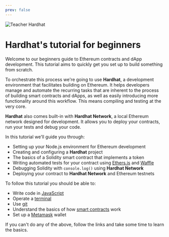 ```yaml
---
prev: false
---
```


![Teacher Hardhat](/hardhat-tutorial.svg)

# Hardhat's tutorial for beginners

Welcome to our beginners guide to Ethereum contracts and dApp development. This tutorial aims to quickly get you set up to build something from scratch.

To orchestrate this process we're going to use **Hardhat**, a development environment that facilitates building on Ethereum. It helps developers manage and automate the recurring tasks that are inherent to the process of building smart contracts and dApps, as well as easily introducing more functionality around this workflow. This means compiling and testing at the very core.

**Hardhat** also comes built-in with **Hardhat Network**, a local Ethereum network designed for development. It allows you to deploy your contracts, run your tests and debug your code.

In this tutorial we'll guide you through:

- Setting up your Node.js environment for Ethereum development
- Creating and configuring a **Hardhat** project
- The basics of a Solidity smart contract that implements a token
- Writing automated tests for your contract using [Ethers.js](https://docs.ethers.io/) and [Waffle](https://getwaffle.io/)
- Debugging Solidity with `console.log()` using **Hardhat Network**
- Deploying your contract to **Hardhat Network** and Ethereum testnets

To follow this tutorial you should be able to:

- Write code in [JavaScript](https://developer.mozilla.org/en-US/docs/Learn/Getting_started_with_the_web/JavaScript_basics)
- Operate a [terminal](https://en.wikipedia.org/wiki/Terminal_emulator)
- Use [git](https://git-scm.com/doc)
- Understand the basics of how [smart contracts](https://ethereum.org/learn/#smart-contracts) work
- Set up a [Metamask](https://metamask.io/) wallet

If you can't do any of the above, follow the links and take some time to learn the basics.
